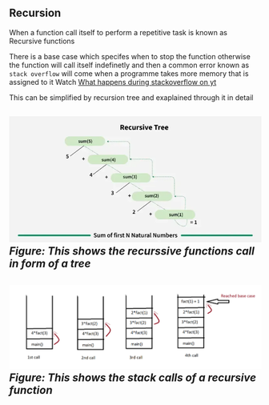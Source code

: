 ## Recursion

When a function call itself to perform a repetitive task is known as Recursive functions

There is a base case which specifes when to stop the function otherwise the function will call itself indefinetly and then a common error known as ```stack overflow``` will come when a programme takes more memory that is assigned to it
Watch [What happens during stackoverflow on yt](https://www.youtube.com/watch?v=_6zAAhkU_Iw)

This can be simplified by recursion tree and exaplained through it in detail

![Recursive Tree Image](./images/tree.png)
*Figure: This shows the recurssive functions call in form of a tree*
---
![Stack image](./images/stack.png)
*Figure: This shows the stack calls of a recursive function*
---